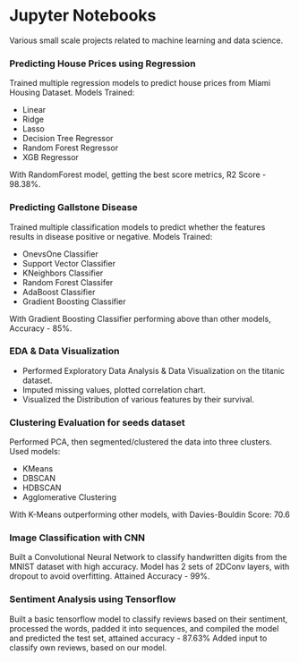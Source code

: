 # Jupyter Notebooks

Various small scale projects related to machine learning and data science.

### Predicting House Prices using Regression

Trained multiple regression models to predict house prices from Miami Housing Dataset.
Models Trained: 
  - Linear 
  - Ridge
  - Lasso
  - Decision Tree Regressor
  - Random Forest Regressor
  - XGB Regressor

With RandomForest model, getting the best score metrics, R2 Score - 98.38%.

### Predicting Gallstone Disease

Trained multiple classification models to predict whether the features results in disease positive or negative.
Models Trained:
  - OnevsOne Classifier
  - Support Vector Classifier
  - KNeighbors Classifier
  - Random Forest Classifer
  - AdaBoost Classifier
  - Gradient Boosting Classifier

With Gradient Boosting Classifier performing above than other models, Accuracy - 85%.

### EDA & Data Visualization

- Performed Exploratory Data Analysis & Data Visualization on the titanic dataset.
- Imputed missing values, plotted correlation chart.
- Visualized the Distribution of various features by their survival.

### Clustering Evaluation for seeds dataset

Performed PCA, then segmented/clustered the data into three clusters.
Used models:

  - KMeans
  - DBSCAN
  - HDBSCAN
  - Agglomerative Clustering

With K-Means outperforming other models, with Davies-Bouldin Score: 70.6

### Image Classification with CNN

Built a Convolutional Neural Network to classify handwritten digits from the MNIST dataset with high accuracy.
Model has 2 sets of 2DConv layers, with dropout to avoid overfitting.
Attained Accuracy - 99%.

### Sentiment Analysis using Tensorflow

Built a basic tensorflow model to classify reviews based on their sentiment, processed the words, padded it into sequences,
and compiled the model and predicted the test set, attained accuracy - 87.63%
Added input to classify own reviews, based on our model.
